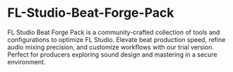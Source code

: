 # FL-Studio-Beat-Forge-Pack
FL Studio Beat Forge Pack is a community-crafted collection of tools and configurations to optimize FL Studio. Elevate beat production speed, refine audio mixing precision, and customize workflows with our trial version. Perfect for producers exploring sound design and mastering in a secure environment.
